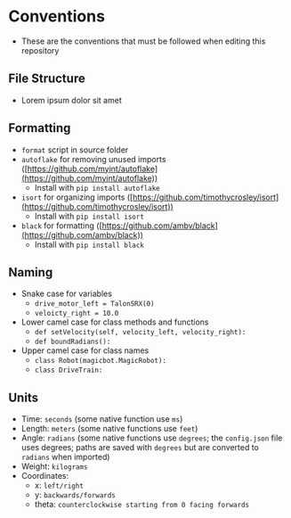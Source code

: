 # Conventions

- These are the conventions that must be followed when editing this repository

## File Structure
- Lorem ipsum dolor sit amet

## Formatting
- `format` script in source folder
- `autoflake` for removing unused imports  ([https://github.com/myint/autoflake](https://github.com/myint/autoflake))
    - Install with `pip install autoflake`
- `isort` for organizing imports  ([https://github.com/timothycrosley/isort](https://github.com/timothycrosley/isort))
    - Install with `pip install isort`
- `black` for formatting ([https://github.com/ambv/black](https://github.com/ambv/black))
    - Install with `pip install black`

## Naming
- Snake case for variables
    - `drive_motor_left = TalonSRX(0)`
    - `veloicty_right = 10.0`
- Lower camel case for class methods and functions
    - `def setVelocity(self, velocity_left, velocity_right):`
    - `def boundRadians():`
- Upper camel case for class names
    - `class Robot(magicbot.MagicRobot):`
    - `class DriveTrain:`

## Units
- Time: `seconds` (some native function use `ms`)
- Length: `meters` (some native functions use `feet`)
- Angle: `radians` (some native functions use `degrees`; the `config.json` file uses degrees; paths are saved with `degrees` but are converted to `radians` when imported)
- Weight: `kilograms`
- Coordinates:
    - x: `left/right`
    - y: `backwards/forwards`
    - theta: `counterclockwise starting from 0 facing forwards`